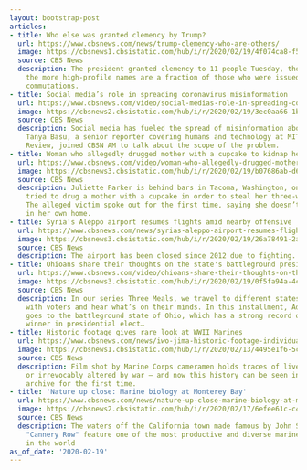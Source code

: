 ```yaml
---
layout: bootstrap-post
articles:
- title: Who else was granted clemency by Trump?
  url: https://www.cbsnews.com/news/trump-clemency-who-are-others/
  image: https://cbsnews1.cbsistatic.com/hub/i/r/2020/02/19/4f074ca8-f52f-4adb-a50d-ff2129955abe/thumbnail/1200x630/5e13e30d00f8e6b999ac76a7fd2f94f3/gettyimages-1206899421.jpg
  source: CBS News
  description: The president granted clemency to 11 people Tuesday, though some of
    the more high-profile names are a fraction of those who were issued pardons or
    commutations.
- title: Social media’s role in spreading coronavirus misinformation
  url: https://www.cbsnews.com/video/social-medias-role-in-spreading-coronavirus-misinformation/
  image: https://cbsnews2.cbsistatic.com/hub/i/r/2020/02/19/3ec0aa66-1bb9-47d2-9bc3-942578a3809b/thumbnail/1200x630/e45c6b7ae393db2221a849534920483c/0219-cbsn-socialmediacoronavirus-2030127-640x360.jpg
  source: CBS News
  description: Social media has fueled the spread of misinformation about the coronavirus.
    Tanya Basu, a senior reporter covering humans and technology at MIT Technology
    Review, joined CBSN AM to talk about the scope of the problem.
- title: Woman who allegedly drugged mother with a cupcake to kidnap her baby arraigned
  url: https://www.cbsnews.com/video/woman-who-allegedly-drugged-mother-with-a-cupcake-to-kidnap-her-baby-arraigned/
  image: https://cbsnews3.cbsistatic.com/hub/i/r/2020/02/19/b07686ab-d683-4f56-8486-141882fe6fc7/thumbnail/1200x630/cfafd273d4ec178953fcc25e4f229a13/0219-ctm-kidnappingscheme-begnaud-2030014-640x360.jpg
  source: CBS News
  description: Juliette Parker is behind bars in Tacoma, Washington, on charges she
    tried to drug a mother with a cupcake in order to steal her three-week-old baby.
    The alleged victim spoke out for the first time, saying she doesn’t feel safe
    in her own home.
- title: Syria's Aleppo airport resumes flights amid nearby offensive
  url: https://www.cbsnews.com/news/syrias-aleppo-airport-resumes-flights-amid-nearby-offensive/
  image: https://cbsnews3.cbsistatic.com/hub/i/r/2020/02/19/26a78491-2a94-4e4e-89d9-08cd8340b762/thumbnail/1200x630/996cc9035c00fabaad23d62dae996dc6/ap-20050383985935.jpg
  source: CBS News
  description: The airport has been closed since 2012 due to fighting.
- title: Ohioans share their thoughts on the state's battleground presidential primary
  url: https://www.cbsnews.com/video/ohioans-share-their-thoughts-on-the-states-battleground-presidential-primary/
  image: https://cbsnews3.cbsistatic.com/hub/i/r/2020/02/19/0f5fa94a-4c37-4f7b-a6ec-56e76de82132/thumbnail/1200x630/46080cdc7b4fd5df705825566c2e3b1d/0219-ctm-3mealsohio-diaz-2030096-640x360.jpg
  source: CBS News
  description: In our series Three Meals, we travel to different states to break bread
    with voters and hear what’s on their minds. In this installment, Adriana Diaz
    goes to the battleground state of Ohio, which has a strong record of backing the
    winner in presidential elect…
- title: Historic footage gives rare look at WWII Marines
  url: https://www.cbsnews.com/news/iwo-jima-historic-footage-individual-marines-battle-world-war-ii/
  image: https://cbsnews1.cbsistatic.com/hub/i/r/2020/02/13/4495e1f6-5cc5-444b-91d7-109383b68c2d/thumbnail/1200x630g2/8816de197948bb19df8d1740be375c0f/iwo-jima.jpg
  source: CBS News
  description: Film shot by Marine Corps cameramen holds traces of lives cut short
    or irrevocably altered by war – and now this history can be seen in a digital
    archive for the first time.
- title: 'Nature up close: Marine biology at Monterey Bay'
  url: https://www.cbsnews.com/news/nature-up-close-marine-biology-at-monterey-bay/
  image: https://cbsnews2.cbsistatic.com/hub/i/r/2020/02/17/6efee61c-c49f-48f8-bc4f-3b8ed8ec3769/thumbnail/1200x630g2/ab2af7168996efe7bf118357395c32c4/sea-otters-taking-a-rest-marcy-starnes-promo.jpg
  source: CBS News
  description: The waters off the California town made famous by John Steinbeck's
    "Cannery Row" feature one of the most productive and diverse marine ecosystems
    in the world
as_of_date: '2020-02-19'
---
```



